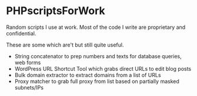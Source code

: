 # PHPscriptsForWork

Random scripts I use at work. Most of the code I write are proprietary and confidential.

These are some which are't but still quite useful.

- String concatenator to prep numbers and texts for database queries, web forms
- WordPress URL Shortcut Tool which grabs direct URLs to edit blog posts
- Bulk domain extractor to extract domains from a list of URLs
- Proxy matcher to grab full proxy from list based on partially masked subnets/IPs
